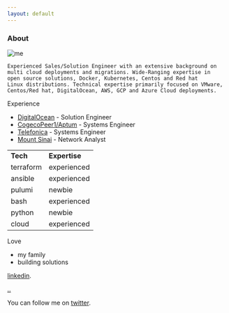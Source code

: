 ```yaml
---
layout: default
---
```


### About

![me](../../img/me.png)

```
Experienced Sales/Solution Engineer with an extensive background on 
multi cloud deployments and migrations. Wide-Ranging expertise in 
open source solutions, Docker, Kubernetes, Centos and Red hat 
Linux distributions. Technical expertise primarily focused on VMware, 
Centos/Red hat, DigitalOcean, AWS, GCP and Azure Cloud deployments.
```

Experience

*   [DigitalOcean](https://www.digitalocean.com/) - Solution Engineer
*   [CogecoPeer1/Aptum](https://www.aptum.com/) - Systems Engineer
*   [Telefonica](https://www.telefonica.com/) - Systems Engineer
*   [Mount Sinai](https://www.msmc.com/) - Network Analyst


<table>
<tr>
<td><strong>Tech</strong></td>
<td><strong>Expertise</strong></td>
</tr>
<tr>
<td>terraform</td>
<td>experienced</td>
</tr>
<tr>
<td>ansible</td>
<td>experienced</td>
</tr>
<tr>
<td>pulumi</td>
<td>newbie</td>
</tr>
<tr>
<td>bash</td>
<td>experienced</td>
</tr>
<tr>
<td>python</td>
<td>newbie</td>
</tr>
<tr>
<td>cloud</td>
<td>experienced</td>
</tr>
</table>

Love

*   my family
*   building solutions

[linkedin](https://www.linkedin.com/in/reyesalexis/).

[..](../)

You can follow me on [twitter](https://twitter.com/_areyesjr).